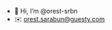 - 👋 Hi, I’m @orest-srbn
- ✉️ orest.sarabun@guesty.com

<!---
orest-srbn/orest-srbn is a ✨ special ✨ repository because its `README.md` (this file) appears on your GitHub profile.
You can click the Preview link to take a look at your changes.
--->
